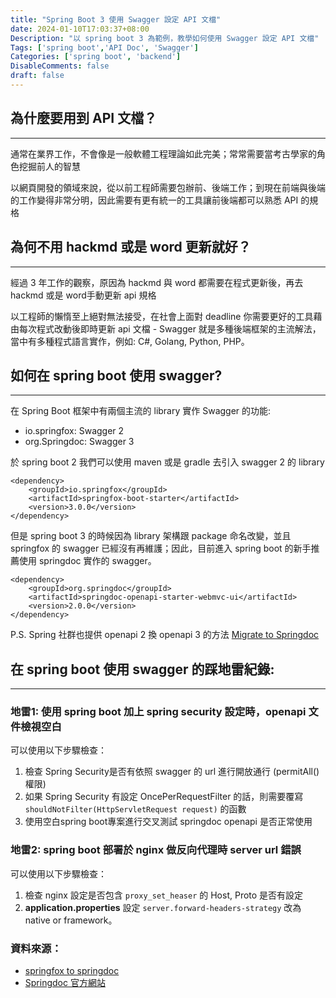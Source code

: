 ```yaml
---
title: "Spring Boot 3 使用 Swagger 設定 API 文檔"
date: 2024-01-10T17:03:37+08:00
Description: "以 spring boot 3 為範例，教學如何使用 Swagger 設定 API 文檔"
Tags: ['spring boot','API Doc', 'Swagger']
Categories: ['spring boot', 'backend']
DisableComments: false
draft: false
---
```


## 為什麼要用到 API 文檔？

--- 
通常在業界工作，不會像是一般軟體工程理論如此完美；常常需要當考古學家的角色挖掘前人的智慧

以網頁開發的領域來說，從以前工程師需要包辦前、後端工作；到現在前端與後端的工作變得非常分明，因此需要有更有統一的工具讓前後端都可以熟悉 API 的規格

## 為何不用 hackmd 或是 word 更新就好？

---
經過 3 年工作的觀察，原因為 hackmd 與 word 都需要在程式更新後，再去 hackmd 或是 word手動更新 api 規格

以工程師的懶惰至上絕對無法接受，在社會上面對 deadline 你需要更好的工具藉由每次程式改動後即時更新 api 文檔 - Swagger 就是多種後端框架的主流解法，當中有多種程式語言實作，例如: C#, Golang, Python, PHP。

## 如何在 spring boot 使用 swagger? 

---
在 Spring Boot 框架中有兩個主流的 library 實作 Swagger 的功能:
- io.springfox: Swagger 2
- org.Springdoc: Swagger 3

於 spring boot 2 我們可以使用 maven 或是 gradle 去引入 swagger 2 的 library
```
<dependency>
    <groupId>io.springfox</groupId>
    <artifactId>springfox-boot-starter</artifactId>
    <version>3.0.0</version>
</dependency>
```

但是 spring boot 3 的時候因為 library 架構跟 package 命名改變，並且 springfox 的 swagger 已經沒有再維護；因此，目前進入 spring boot 的新手推薦使用 springdoc 實作的 swagger。

```
<dependency>
    <groupId>org.springdoc</groupId>
    <artifactId>springdoc-openapi-starter-webmvc-ui</artifactId>
    <version>2.0.0</version>
</dependency>
```
P.S. Spring 社群也提供 openapi 2 換 openapi 3 的方法 
[Migrate to Springdoc](https://springdoc.org/migrating-from-springfox.html)

## 在 spring boot 使用 swagger 的踩地雷紀錄: 

---
### 地雷1: 使用 spring boot 加上 spring security 設定時，openapi 文件檢視空白
可以使用以下步驟檢查：
1. 檢查 Spring Security是否有依照 swagger 的 url 進行開放通行 (permitAll() 權限) 
2. 如果 Spring Security 有設定 OncePerRequestFilter 的話，則需要覆寫 `shouldNotFilter(HttpServletRequest request)` 的函數
3. 使用空白spring boot專案進行交叉測試 springdoc openapi 是否正常使用 

### 地雷2: spring boot 部署於 nginx 做反向代理時 server url 錯誤
可以使用以下步驟檢查：
1. 檢查 nginx 設定是否包含 `proxy_set_heaser` 的 Host, Proto 是否有設定
2. **application.properties** 設定 `server.forward-headers-strategy` 改為 native or framework。 

### 資料來源：
- [springfox to springdoc](https://blog.idontwannarock.me/2022/12/springfox_to_springdoc/)
- [Springdoc 官方網站](https://springdoc.org/migrating-from-springfox.html)
